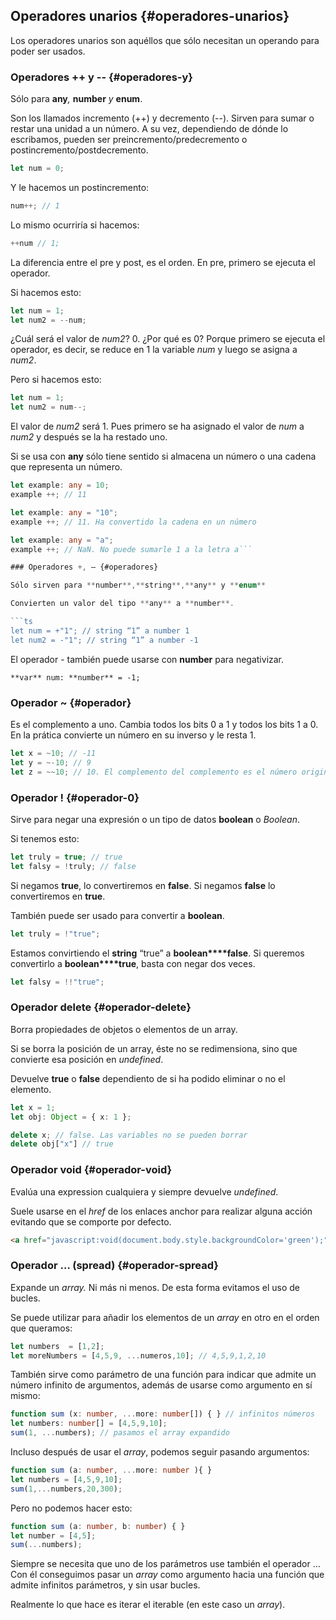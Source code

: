 ## Operadores unarios {#operadores-unarios}

Los operadores unarios son aquéllos que sólo necesitan un operando para poder ser usados.

### Operadores ++ y -- {#operadores-y}

Sólo para **any**_,_ **number** _y_ **enum**.

Son los llamados incremento (++) y decremento (--). Sirven para sumar o restar una unidad a un número. A su vez, dependiendo de dónde lo escribamos, pueden ser preincremento/predecremento o postincremento/postdecremento.

```ts
let num = 0;
```

Y le hacemos un postincremento:

```ts
num++; // 1
```

Lo mismo ocurriría si hacemos:

```ts
++num // 1;
```

La diferencia entre el pre y post, es el orden. En pre, primero se ejecuta el operador.

Si hacemos esto:

```ts
let num = 1;
let num2 = --num;
```

¿Cuál será el valor de _num2_? 0\. ¿Por qué es 0? Porque primero se ejecuta el operador, es decir, se reduce en 1 la variable _num_ y luego se asigna a _num2_.

Pero si hacemos esto:

```ts
let num = 1;
let num2 = num--;
```

El valor de _num2_ será 1\. Pues primero se ha asignado el valor de _num_ a _num2_ y después se la ha restado uno.

Si se usa con **any** sólo tiene sentido si almacena un número o una cadena que representa un número.

```ts
let example: any = 10;
example ++; // 11

let example: any = "10";
example ++; // 11. Ha convertido la cadena en un número

let example: any = "a";
example ++; // NaN. No puede sumarle 1 a la letra a```

### Operadores +, – {#operadores}

Sólo sirven para **number**,**string**,**any** y **enum**

Convierten un valor del tipo **any** a **number**.

```ts
let num = +"1"; // string “1” a number 1
let num2 = -"1"; // string “1” a number -1
```

El operador - también puede usarse con **number** para negativizar.

```**var** num: **number** = -1;```

### Operador ~ {#operador}

Es el complemento a uno. Cambia todos los bits 0 a 1 y todos los bits 1 a 0\. En la prática convierte un número en su inverso y le resta 1.

```ts
let x = ~10; // -11 
let y = ~-10; // 9
let z = ~~10; // 10. El complemento del complemento es el número original */
```

### Operador ! {#operador-0}

Sirve para negar una expresión o un tipo de datos **boolean** o _Boolean_.

Si tenemos esto:
 
```ts
let truly = true; // true
let falsy = !truly; // false
```

Si negamos **true**, lo convertiremos en **false**. Si negamos **false** lo convertiremos en **true**.

También puede ser usado para convertir a **boolean**.

```ts
let truly = !"true";
```

Estamos convirtiendo el **string** “true” a **boolean****false**. Si queremos convertirlo a **boolean****true**, basta con negar dos veces.

```ts
let falsy = !!"true";
```

### Operador delete {#operador-delete}

Borra propiedades de objetos o elementos de un array.

Si se borra la posición de un array, éste no se redimensiona, sino que convierte esa posición en _undefined_.

Devuelve **true** o **false** dependiento de si ha podido eliminar o no el elemento.

```ts
let x = 1;
let obj: Object = { x: 1 };

delete x; // false. Las variables no se pueden borrar 
delete obj["x"] // true
```

### Operador void {#operador-void}

Evalúa una expression cualquiera y siempre devuelve _undefined_.

Suele usarse en el _href_ de los enlaces anchor para realizar alguna acción evitando que se comporte por defecto.

```html
<a href="javascript:void(document.body.style.backgroundColor='green');">Click here for green background</a>
```

### Operador … (spread) {#operador-spread}

Expande un _array._ Ni más ni menos. De esta forma evitamos el uso de bucles.

Se puede utilizar para añadir los elementos de un _array_ en otro en el orden que queramos:

```ts
let numbers  = [1,2];
let moreNumbers = [4,5,9, ...numeros,10]; // 4,5,9,1,2,10
```

También sirve como parámetro de una función para indicar que admite un número infinito de argumentos, además de usarse como argumento en sí mismo:

```ts
function sum (x: number, ...more: number[]) { } // infinitos números
let numbers: number[] = [4,5,9,10];
sum(1, ...numbers); // pasamos el array expandido
```

Incluso después de usar el _array_, podemos seguir pasando argumentos:

```ts
function sum (a: number, ...more: number ){ }
let numbers = [4,5,9,10];
sum(1,...numbers,20,300);
```

Pero no podemos hacer esto:

```ts
function sum (a: number, b: number) { }
let number = [4,5];
sum(...numbers);
```

Siempre se necesita que uno de los parámetros use también el operador … Con él conseguimos pasar un _array_ como argumento hacia una función que admite infinitos parámetros, y sin usar bucles.

Realmente lo que hace es iterar el iterable (en este caso un _array_).